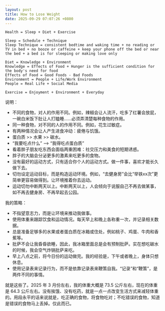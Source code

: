 ```yaml
---
layout: post
title: How to Lose Weight
date: 2025-09-29 07:07:26 +0800
---
```


```
Health = Sleep + Diet + Exercise

Sleep = Schedule + Technique
Sleep Technique = consistent bedtime and waking time + no reading or TV in bed + no booze or caffeine + keep your phone off the bed or near the bed + a bed is for sleeping or making love only

Diet = Knowledge + Environment
Knowledge = Effects of Food + Hunger is the sufficient condition for the body's need for food
Effects of Food = Good Foods - Bad Foods
Environment = People + Life/Work Environment
People = Real Life + Social Media

Exercise = Enjoyment + Environment + Everyday
```

说明：
- 不同的食物，对人的作用不同。例如，辣椒会让人流汗，吃多了红薯会放屁，一碗白米饭下肚让人打瞌睡……必须弄清楚每种食物的作用。
- 同一种食物，对不同的人的作用不同。例如，花生过敏症。
- 有两种情况会让人产生进食冲动：疲倦与饥饿。
- 蛋白质 >> 水果 >> 碳水。
- “我要吃点什么” --> “我得吃点蛋白质”
- 看着胖子朋友吃东西会面临两重困难：社交压力和美食的短期诱惑。
- 胖子的大脑会分泌更多的激素来吃更多的食物。
- 没有最好的运动方式，只有适合你个人的运动方式。做一件事，喜欢才能长久做下去。
- 切勿设定运动目标，而是构造运动环境。例如，“去健身房”会比“举铁xx次”更简单更容易做得到。让环境推着你去运动。
- 运动切勿中断两天以上。中断两天以上，人会倾向于说服自己不再去做某事，如不再去健身房、不再早起去公园。

我的策略：
- 不指望意志力，而是让环境来推动我做事。
- 使用体重来跟踪饮食和运动情况。每天早上和晚上各称重一次，并记录相关数据。
- 总是准备足够多的水果或者蛋白质在冰箱或住处，例如桃子、鸡蛋、牛肉和香蕉等。
- 批萨不会让我昏昏欲睡，因此，我冰箱里面总是会有预制批萨。实在想吃碳水的时候，我会空气炸锅批萨来吃。
- 早上八点之前，将今日份的运动做完。我的经验是，下午或者晚上，身体只想休息。
- 使用记录表来记录行为，而不是依靠记录表来鞭策自我。“记录”和“鞭策”，是两件不同的事情。

就是这些了。2025 年 3 月份左右，我的体重大概是 73.5 公斤左右，现在的体重是 64.3 公斤左右。没有挨饿、没有吃药，就是一点一点改变生活方式来减轻体重的。用段永平的话来说就是，吃正确的食物，将食物吃对；不吃错误的食物，知道是错误的食物马上丢掉。仅此而已。

